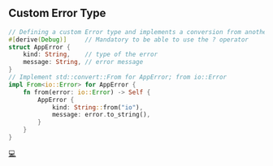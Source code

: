 ## Custom Error Type

```rust
// Defining a custom Error type and implements a conversion from another Error
#[derive(Debug)]     // Mandatory to be able to use the ? operator
struct AppError {
    kind: String,    // type of the error
    message: String, // error message
}
// Implement std::convert::From for AppError; from io::Error
impl From<io::Error> for AppError {
    fn from(error: io::Error) -> Self {
        AppError {
            kind: String::from("io"),
            message: error.to_string(),
        }
    }
}
```

[💻](https://play.rust-lang.org/?version=stable&mode=debug&edition=2018&gist=2c779817f9bd6c4a179ab43779c963ef)